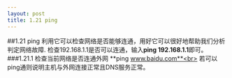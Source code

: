 ```yaml
---
layout: post
title: 1.21 ping
---
```

##1.21 ping
利用它可以检查网络是否能够连通，用好它可以很好地帮助我们分析判定网络故障.
检查192.168.1.1是否可以连通，输入**ping 192.168.1.1**即可。
###1.21.1 检查当前网络是否连通外网
**ping www.baidu.com**<br>
若可以ping通则说明主机与外网连接正常且DNS服务正常。
